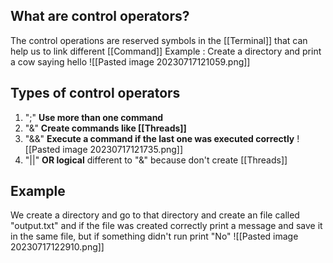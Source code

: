 ## What are control operators?

The control operations are reserved symbols in the [[Terminal]] that can help us to link different [[Command]]
Example : 
	Create a directory and print a cow saying hello
	![[Pasted image 20230717121059.png]]
	
## Types of control operators 

1. ";" **Use more than one command**
2. "&" **Create commands like [[Threads]]**
3.  "&&" **Execute a command if the last one was executed correctly**
	![[Pasted image 20230717121735.png]]
4. "||" **OR logical** different to "&"  because don't create [[Threads]]

## Example

We create a directory and go to that directory and create an file called "output.txt" and if the file was created correctly print a message and save it in the same file, but if something didn't run print "No"
![[Pasted image 20230717122910.png]]
